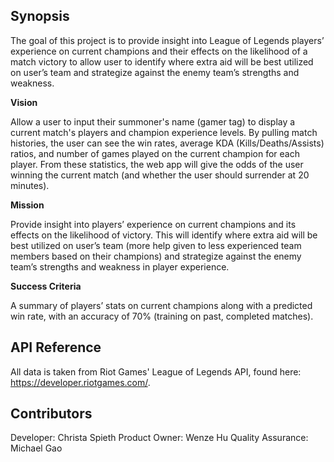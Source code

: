 ## Synopsis

The goal of this project is to provide insight into League of Legends players’ experience on current champions and their effects on the likelihood of a match victory to allow user to identify where extra aid will be best utilized on user’s team and strategize against the enemy team’s strengths and weakness.

**Vision**

Allow a user to input their summoner's name (gamer tag) to display a current match's players and champion experience levels. By pulling match histories, the user can see the win rates, average KDA (Kills/Deaths/Assists) ratios, and number of games played on the current champion for each player. From these statistics, the web app will give the odds of the user winning the current match (and whether the user should surrender at 20 minutes).

**Mission**

Provide insight into players’ experience on current champions and its effects on the likelihood of victory. This will identify where extra aid will be best utilized on user’s team (more help given to less experienced team members based on their champions) and strategize against the enemy team’s strengths and weakness in player experience.

**Success Criteria**

A summary of players’ stats on current champions along with a predicted win rate, with an accuracy of 70% (training on past, completed matches).


## API Reference

All data is taken from Riot Games' League of Legends API, found here: https://developer.riotgames.com/.


## Contributors

Developer: Christa Spieth
Product Owner: Wenze Hu
Quality Assurance: Michael Gao

